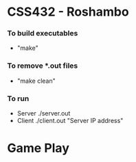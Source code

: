 # CSS432 - Roshambo

### To build executables
   - "make"

### To remove *.out files
   - "make clean"

### To run
   - Server ./server.out
   - Client ./client.out "Server IP address"

# Game Play

